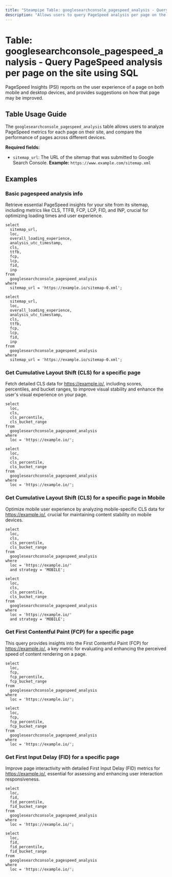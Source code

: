 ```yaml
---
title: "Steampipe Table: googlesearchconsole_pagespeed_analysis - Query PageSpeed analysis per page on the site using SQL"
description: "Allows users to query PageSpeed analysis per page on the site, including details about each metric."
---
```


# Table: googlesearchconsole_pagespeed_analysis - Query PageSpeed analysis per page on the site using SQL

PageSpeed Insights (PSI) reports on the user experience of a page on both mobile and desktop devices, and provides suggestions on how that page may be improved.

## Table Usage Guide

The `googlesearchconsole_pagespeed_analysis` table allows users to analyze PageSpeed metrics for each page on their site, and compare the performance of pages across different devices.

**Required fields:**
  - `sitemap_url`: The URL of the sitemap that was submitted to Google Search Console. **Example:** `https://www.example.com/sitemap.xml`

## Examples

### Basic pagespeed analysis info
Retrieve essential PageSpeed insights for your site from its sitemap, including metrics like CLS, TTFB, FCP, LCP, FID, and INP, crucial for optimizing loading times and user experience.

```sql+postgres
select
  sitemap_url,
  loc,
  overall_loading_experience,
  analysis_utc_timestamp,
  cls,
  ttfb,
  fcp,
  lcp,
  fid,
  inp
from
  googlesearchconsole_pagespeed_analysis
where
  sitemap_url = 'https://example.io/sitemap-0.xml';
```

```sql+sqlite
select
  sitemap_url,
  loc,
  overall_loading_experience,
  analysis_utc_timestamp,
  cls,
  ttfb,
  fcp,
  lcp,
  fid,
  inp
from
  googlesearchconsole_pagespeed_analysis
where
  sitemap_url = 'https://example.io/sitemap-0.xml';
```

### Get Cumulative Layout Shift (CLS) for a specific page
Fetch detailed CLS data for https://example.io/, including scores, percentiles, and bucket ranges, to improve visual stability and enhance the user's visual experience on your page.

```sql+postgres
select
  loc,
  cls,
  cls_percentile,
  cls_bucket_range
from
  googlesearchconsole_pagespeed_analysis
where
  loc = 'https://example.io/';
```

```sql+sqlite
select
  loc,
  cls,
  cls_percentile,
  cls_bucket_range
from
  googlesearchconsole_pagespeed_analysis
where
  loc = 'https://example.io/';
```

### Get Cumulative Layout Shift (CLS) for a specific page in Mobile
Optimize mobile user experience by analyzing mobile-specific CLS data for https://example.io/, crucial for maintaining content stability on mobile devices.

```sql+postgres
select
  loc,
  cls,
  cls_percentile,
  cls_bucket_range
from
  googlesearchconsole_pagespeed_analysis
where
  loc = 'https://example.io/'
  and strategy = 'MOBILE';
```

```sql+sqlite
select
  loc,
  cls,
  cls_percentile,
  cls_bucket_range
from
  googlesearchconsole_pagespeed_analysis
where
  loc = 'https://example.io/'
  and strategy = 'MOBILE';
```

### Get First Contentful Paint (FCP) for a specific page
This query provides insights into the First Contentful Paint (FCP) for https://example.io/, a key metric for evaluating and enhancing the perceived speed of content rendering on a page.

```sql+postgres
select
  loc,
  fcp,
  fcp_percentile,
  fcp_bucket_range
from
  googlesearchconsole_pagespeed_analysis
where
  loc = 'https://example.io/';
```

```sql+sqlite
select
  loc,
  fcp,
  fcp_percentile,
  fcp_bucket_range
from
  googlesearchconsole_pagespeed_analysis
where
  loc = 'https://example.io/';
```

### Get First Input Delay (FID) for a specific page
Improve page interactivity with detailed First Input Delay (FID) metrics for https://example.io/, essential for assessing and enhancing user interaction responsiveness.

```sql+postgres
select
  loc,
  fid,
  fid_percentile,
  fid_bucket_range
from
  googlesearchconsole_pagespeed_analysis
where
  loc = 'https://example.io/';
```

```sql+sqlite
select
  loc,
  fid,
  fid_percentile,
  fid_bucket_range
from
  googlesearchconsole_pagespeed_analysis
where
  loc = 'https://example.io/';
```